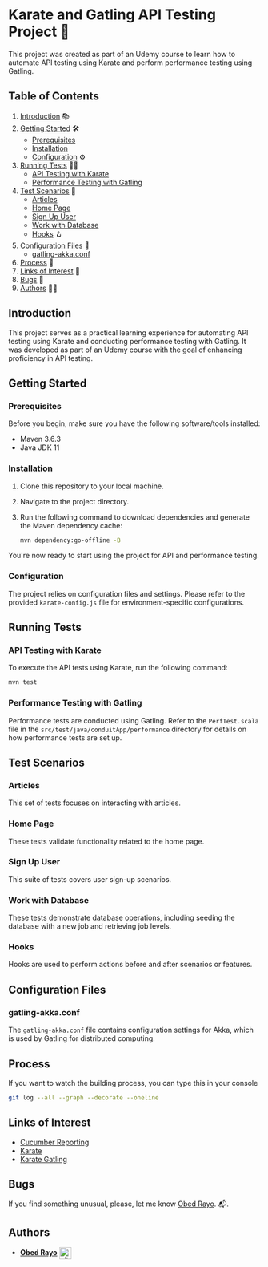 # Karate and Gatling API Testing Project 🚀

This project was created as part of an Udemy course to learn how to automate API testing using Karate and perform performance testing using Gatling.

## Table of Contents

1. [Introduction](#introduction) 📚
2. [Getting Started](#getting-started) 🛠️
   - [Prerequisites](#prerequisites)
   - [Installation](#installation)
   - [Configuration](#configuration) ⚙️
3. [Running Tests](#running-tests) 🏃‍♂️
   - [API Testing with Karate](#api-testing-with-karate)
   - [Performance Testing with Gatling](#performance-testing-with-gatling)
4. [Test Scenarios](#test-scenarios) 🧪
   - [Articles](#articles)
   - [Home Page](#home-page)
   - [Sign Up User](#sign-up-user)
   - [Work with Database](#work-with-database)
   - [Hooks](#hooks) 🪝
5. [Configuration Files](#configuration-files) 📁
   - [gatling-akka.conf](#gatling-akkaconf)
6. [Process](#process) 🔄
7. [Links of Interest](#links-of-interest) 🔗
8. [Bugs](#bugs) 🐞
9. [Authors](#authors) 🧑‍💻

## Introduction

This project serves as a practical learning experience for automating API testing using Karate and conducting performance testing with Gatling. It was developed as part of an Udemy course with the goal of enhancing proficiency in API testing.

## Getting Started

### Prerequisites

Before you begin, make sure you have the following software/tools installed:

- Maven 3.6.3
- Java JDK 11

### Installation

1. Clone this repository to your local machine.
2. Navigate to the project directory.
3. Run the following command to download dependencies and generate the Maven dependency cache:

   ```bash
   mvn dependency:go-offline -B
   ```

You're now ready to start using the project for API and performance testing.

### Configuration

The project relies on configuration files and settings. Please refer to the provided `karate-config.js` file for environment-specific configurations.

## Running Tests

### API Testing with Karate

To execute the API tests using Karate, run the following command:

```bash
mvn test
```

### Performance Testing with Gatling

Performance tests are conducted using Gatling. Refer to the `PerfTest.scala` file in the `src/test/java/conduitApp/performance` directory for details on how performance tests are set up.

## Test Scenarios

### Articles

This set of tests focuses on interacting with articles.

### Home Page

These tests validate functionality related to the home page.

### Sign Up User

This suite of tests covers user sign-up scenarios.

### Work with Database

These tests demonstrate database operations, including seeding the database with a new job and retrieving job levels.

### Hooks

Hooks are used to perform actions before and after scenarios or features.

## Configuration Files

### gatling-akka.conf

The `gatling-akka.conf` file contains configuration settings for Akka, which is used by Gatling for distributed computing.

## Process

If you want to watch the building process, you can type this in your console

```bash
git log --all --graph --decorate --oneline
```

## Links of Interest

- [Cucumber Reporting](https://github.com/damianszczepanik/cucumber-reporting)
- [Karate](https://github.com/karatelabs/karate/tree/master)
- [Karate Gatling](https://github.com/karatelabs/karate/tree/master/karate-gatling)

## Bugs

If you find something unusual, please, let me know [Obed Rayo](mailto:rayovianamiltonobed@gmail.com). 📬.

## Authors

- [**Obed Rayo**](https://github.com/ObedRav) <a href="https://github.com/ObedRav" rel="nofollow"><img align="center" alt="github" src="https://www.vectorlogo.zone/logos/github/github-tile.svg" height="24" /></a>
